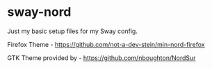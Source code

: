 # sway-nord

Just my basic setup files for my Sway config. 

Firefox Theme - https://github.com/not-a-dev-stein/min-nord-firefox

GTK Theme provided by - https://github.com/nboughton/NordSur
